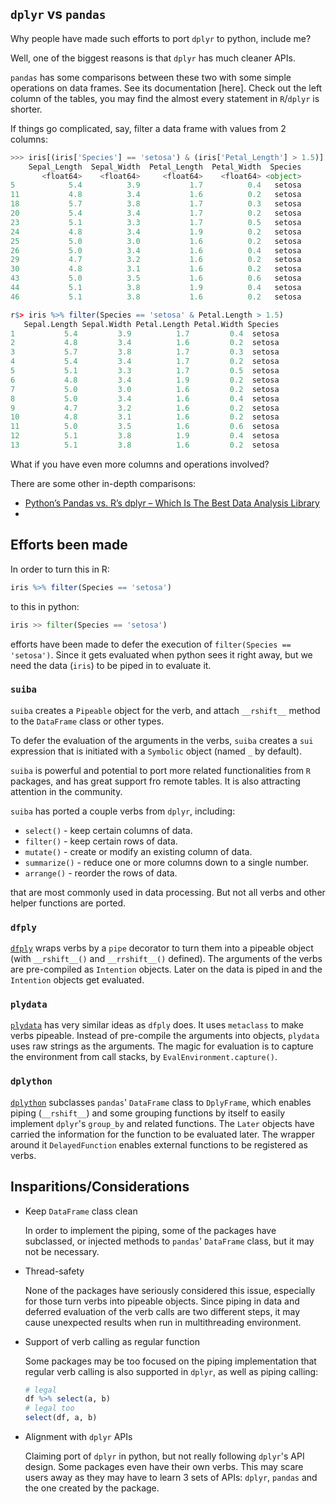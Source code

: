 ## `dplyr` vs `pandas`

Why people have made such efforts to port `dplyr` to python, include me?

Well, one of the biggest reasons is that `dplyr` has much cleaner APIs.

`pandas` has some comparisons between these two with some simple operations on
data frames. See its documentation [here]. Check out the left column of the tables, you may find the almost every statement in `R`/`dplyr` is shorter.

If things go complicated, say, filter a data frame with values from 2 columns:

```python
>>> iris[(iris['Species'] == 'setosa') & (iris['Petal_Length'] > 1.5)]
    Sepal_Length  Sepal_Width  Petal_Length  Petal_Width  Species
       <float64>    <float64>     <float64>    <float64> <object>
5            5.4          3.9           1.7          0.4   setosa
11           4.8          3.4           1.6          0.2   setosa
18           5.7          3.8           1.7          0.3   setosa
20           5.4          3.4           1.7          0.2   setosa
23           5.1          3.3           1.7          0.5   setosa
24           4.8          3.4           1.9          0.2   setosa
25           5.0          3.0           1.6          0.2   setosa
26           5.0          3.4           1.6          0.4   setosa
29           4.7          3.2           1.6          0.2   setosa
30           4.8          3.1           1.6          0.2   setosa
43           5.0          3.5           1.6          0.6   setosa
44           5.1          3.8           1.9          0.4   setosa
46           5.1          3.8           1.6          0.2   setosa
```

```r
r$> iris %>% filter(Species == 'setosa' & Petal.Length > 1.5)
   Sepal.Length Sepal.Width Petal.Length Petal.Width Species
1           5.4         3.9          1.7         0.4  setosa
2           4.8         3.4          1.6         0.2  setosa
3           5.7         3.8          1.7         0.3  setosa
4           5.4         3.4          1.7         0.2  setosa
5           5.1         3.3          1.7         0.5  setosa
6           4.8         3.4          1.9         0.2  setosa
7           5.0         3.0          1.6         0.2  setosa
8           5.0         3.4          1.6         0.4  setosa
9           4.7         3.2          1.6         0.2  setosa
10          4.8         3.1          1.6         0.2  setosa
11          5.0         3.5          1.6         0.6  setosa
12          5.1         3.8          1.9         0.4  setosa
13          5.1         3.8          1.6         0.2  setosa
```

What if you have even more columns and operations involved?

There are some other in-depth comparisons:

- [Python’s Pandas vs. R’s dplyr – Which Is The Best Data Analysis Library][2]
-

## Efforts been made

In order to turn this in R:

```R
iris %>% filter(Species == 'setosa')
```

to this in python:
```python
iris >> filter(Species == 'setosa')
```

efforts have been made to defer the execution of `filter(Species == 'setosa')`. Since it gets evaluated when python sees it right away, but we need the data (`iris`) to be piped in to evaluate it.

### `suiba`

`suiba` creates a `Pipeable` object for the verb, and attach `__rshift__` method to the `DataFrame` class or other types.

To defer the evaluation of the arguments in the verbs, `suiba` creates a `sui` expression that is initiated with a `Symbolic` object (named `_` by default).

`suiba` is powerful and potential to port more related functionalities from `R` packages, and has great support fro remote tables. It is also attracting attention in the community.

`suiba` has ported a couple verbs from `dplyr`, including:

- `select()` - keep certain columns of data.
- `filter()` - keep certain rows of data.
- `mutate()` - create or modify an existing column of data.
- `summarize()` - reduce one or more columns down to a single number.
- `arrange()` - reorder the rows of data.

that are most commonly used in data processing. But not all verbs and other helper functions are ported.

### `dfply`

[`dfply`][3] wraps verbs by a `pipe` decorator to turn them into a pipeable object (with `__rshift__()` and `__rrshift__()` defined). The arguments of the verbs are pre-compiled as `Intention` objects. Later on the data is piped in and the `Intention` objects get evaluated.

### `plydata`

[`plydata`][4] has very similar ideas as `dfply` does. It uses `metaclass` to make verbs pipeable. Instead of pre-compile the arguments into objects, `plydata` uses raw strings as the arguments. The magic for evaluation is to capture the environment from call stacks, by `EvalEnvironment.capture()`.

### `dplython`

[`dplython`][5] subclasses `pandas`' `DataFrame` class to `DplyFrame`, which enables piping (`__rshift__`) and some grouping functions by itself to easily implement `dplyr`'s `group_by` and related functions. The `Later` objects have carried the information for the function to be evaluated later. The wrapper around it `DelayedFunction` enables external functions to be registered as verbs.

## Insparitions/Considerations

- Keep `DataFrame` class clean

    In order to implement the piping, some of the packages have subclassed, or injected methods to `pandas`' `DataFrame` class, but it may not be necessary.

- Thread-safety

    None of the packages have seriously considered this issue, especially for those turn verbs into pipeable objects. Since piping in data and deferred evaluation of the verb calls are two different steps, it may cause unexpected results when run in multithreading environment.

- Support of verb calling as regular function

    Some packages may be too focused on the piping implementation that regular verb calling is also supported in `dplyr`, as well as piping calling:

    ```R
    # legal
    df %>% select(a, b)
    # legal too
    select(df, a, b)
    ```

- Alignment with `dplyr` APIs

    Claiming port of `dplyr` in python, but not really following `dplyr`'s API design. Some packages even have their own verbs. This may scare users away as they may have to learn 3 sets of APIs: `dplyr`, `pandas` and the one created by the package.

[1]: https://pandas.pydata.org/pandas-docs/stable/getting_started/comparison/comparison_with_r.html#quick-reference
[2]: https://appsilon.com/pandas-vs-dplyr/
[3]: https://github.com/kieferk/dfply
[4]: https://github.com/has2k1/plydata
[5]: https://github.com/dodger487/dplython
